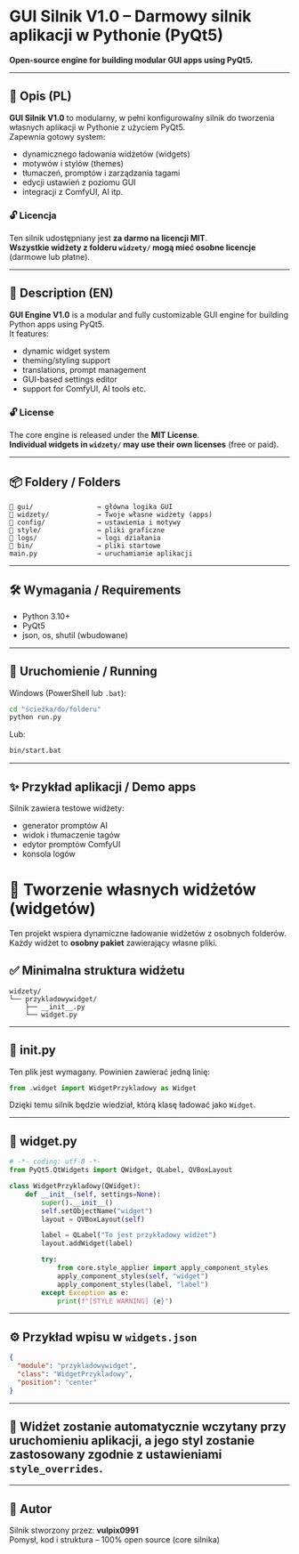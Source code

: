 # GUI Silnik V1.0 – Darmowy silnik aplikacji w Pythonie (PyQt5)  
**Open-source engine for building modular GUI apps using PyQt5.**

---

## 🧠 Opis (PL)

**GUI Silnik V1.0** to modularny, w pełni konfigurowalny silnik do tworzenia własnych aplikacji w Pythonie z użyciem PyQt5.  
Zapewnia gotowy system:

- dynamicznego ładowania widżetów (widgets)
- motywów i stylów (themes)
- tłumaczeń, promptów i zarządzania tagami
- edycji ustawień z poziomu GUI
- integracji z ComfyUI, AI itp.

### 🔓 Licencja

Ten silnik udostępniany jest **za darmo na licencji MIT**.  
**Wszystkie widżety z folderu `widzety/` mogą mieć osobne licencje** (darmowe lub płatne).

---

## 🧠 Description (EN)

**GUI Engine V1.0** is a modular and fully customizable GUI engine for building Python apps using PyQt5.  
It features:

- dynamic widget system
- theming/styling support
- translations, prompt management
- GUI-based settings editor
- support for ComfyUI, AI tools etc.

### 🔓 License

The core engine is released under the **MIT License**.  
**Individual widgets in `widzety/` may use their own licenses** (free or paid).

---

## 📦 Foldery / Folders

```
📁 gui/                → główna logika GUI
📁 widzety/            → Twoje własne widżety (apps)
📁 config/             → ustawienia i motywy
📁 style/              → pliki graficzne
📁 logs/               → logi działania
📁 bin/                → pliki startowe
main.py               → uruchamianie aplikacji
```

---

## 🛠️ Wymagania / Requirements

- Python 3.10+
- PyQt5
- json, os, shutil (wbudowane)

---

## 🚀 Uruchomienie / Running

Windows (PowerShell lub `.bat`):

```bash
cd "ścieżka/do/folderu"
python run.py
```

Lub:

```bash
bin/start.bat
```

---

## ✨ Przykład aplikacji / Demo apps

Silnik zawiera testowe widżety:  
- generator promptów AI  
- widok i tłumaczenie tagów  
- edytor promptów ComfyUI  
- konsola logów



# 🧩 Tworzenie własnych widżetów (widgetów)

Ten projekt wspiera dynamiczne ładowanie widżetów z osobnych folderów. Każdy widżet to **osobny pakiet** zawierający własne pliki.

## ✅ Minimalna struktura widżetu

```
widzety/
└── przykladowywidget/
    ├── __init__.py
    └── widget.py
```

---

## 📁 __init__.py

Ten plik jest wymagany. Powinien zawierać jedną linię:

```python
from .widget import WidgetPrzykladowy as Widget
```

Dzięki temu silnik będzie wiedział, którą klasę ładować jako `Widget`.

---

## 📄 widget.py

```python
# -*- coding: utf-8 -*-
from PyQt5.QtWidgets import QWidget, QLabel, QVBoxLayout

class WidgetPrzykladowy(QWidget):
    def __init__(self, settings=None):
        super().__init__()
        self.setObjectName("widget")
        layout = QVBoxLayout(self)

        label = QLabel("To jest przykładowy widżet")
        layout.addWidget(label)

        try:
            from core.style_applier import apply_component_styles
            apply_component_styles(self, "widget")
            apply_component_styles(label, "label")
        except Exception as e:
            print(f"[STYLE WARNING] {e}")
```

---

## ⚙️ Przykład wpisu w `widgets.json`

```json
{
  "module": "przykladowywidget",
  "class": "WidgetPrzykladowy",
  "position": "center"
}
```

---

## 🔄 Widżet zostanie automatycznie wczytany przy uruchomieniu aplikacji, a jego styl zostanie zastosowany zgodnie z ustawieniami `style_overrides`.

---

## 🤝 Autor

Silnik stworzony przez: **vulpix0991**  
Pomysł, kod i struktura – 100% open source (core silnika)

